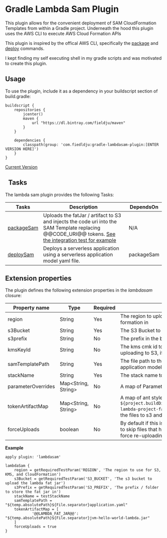 Gradle Lambda Sam Plugin
=====================

This plugin allows for the convenient deployment of SAM CloudFormation Templates from within a Gradle project.
Underneath the hood this plugin uses the AWS CLI to execute AWS Cloud Formation APIs

This plugin is inspired by the offical AWS CLI, specifically the [package](https://github.com/aws/aws-cli/blob/1.11.56/awscli/customizations/cloudformation/package.py) and [deploy](https://github.com/aws/aws-cli/blob/1.11.56/awscli/customizations/cloudformation/deploy.py) commands.

I kept finding my self executing shell in my gradle scripts and was motivated to create this plugin.

Usage
-----

To use the plugin, include it as a dependency in your buildscript section of build.gradle:

~~~~~~~~~~~~~~~~~~~~~~~~~~~~~~~~~~~~~~~~~~~~~~~~~~~~~~~~~~~~~~~~~~~~~~~~~~~~~~~~
buildscript { 
    repositories { 
        jcenter() 
        maven { 
            url "https://dl.bintray.com/fieldju/maven"
        }
    }

    dependencies { 
        classpath(group: 'com.fiedldju:gradle-lambdasam-plugin:[ENTER VERSION HERE]') 
    } 
}
~~~~~~~~~~~~~~~~~~~~~~~~~~~~~~~~~~~~~~~~~~~~~~~~~~~~~~~~~~~~~~~~~~~~~~~~~~~~~~~~

[Current Version](https://github.com/fieldju/jvm-lambda-template/releases)

 
Tasks
-----------------

The lambda sam plugin provides the following Tasks:

**Tasks** | **Description** | **DependsOn**
----------|-----------------|--------------
[packageSam](src/main/groovy/com/fieldju/gradle/plugins/lambdasam/tasks/PackageSam.groovy)| Uploads the fatJar / artifact to S3 and injects the code uri into the SAM Template replacing @@CODE_URI@@ tokens. [See the integration test for example](src/integration-test/resources/application.yaml#L14) | N/A
[deploySam](src/main/groovy/com/fieldju/gradle/plugins/lambdasam/tasks/DeploySamTask.groovy)| Deploys a serverless application using a serverless application model yaml file.                                | packageSam


Extension properties
--------------------

The plugin defines the following extension properties in the *lambdasam*
closure:

**Property name**  | **Type**            | **Required** | **Description**
-------------------|---------------------|--------------|---
region             | String              | Yes          | The region to upload the fatJar / lambda code artifact, and execute the cloud formation in
s3Bucket           | String              | Yes          | The S3 Bucket to store the fatJar / lambda code artifact
s3prefix           | String              | No           | The prefix in the bucket to use when storing the fatJar / lambda code artifact
kmsKeyId           | String              | No           | The kms cmk id to use to encrypt the fatJar / lambda code artifact when uploading to S3, if not supplied server side AES256 will be used
samTemplatePath    | String              | Yes          | The file path to the SAM Yaml or JSON where you have defined your serverless application model
stackName          | String              | Yes          | The stack name to use for the Cloud Formation stack
parameterOverrides | Map<String, String> | No           | A map of Parameters and there values to supply the Cloud Formation template
tokenArtifactMap   | Map<String, String> | No           | A map of ant style tokens ex: @@FAT_JAR_URI@@ to file paths ex: `${project.buildDir.absolutePath}${File.seperator}libs${File.seperator}my-lambda-project-fat-jar.jar`, the package command uses this map to upload the files to s3 and replaces the tokens in the sam template with the S3 URIs
forceUploads       | boolean             | No           | By default if this is left off or set to false, to package command uses m5 hashes to skip files that have not changed since the last deploy. Set this to true to force re-uploading

**Example**

~~~~~~~~~~~~~~~~~~~~~~~~~~~~~~~~~~~~~~~~~~~~~~~~~~~~~~~~~~~~~~~~~~~~~~~~~~~~~~~~
apply plugin: 'lambdasam'

lambdaSam {
    region = getRequiredTestParam('REGION', 'The region to use for S3, KMS, and CloudFormation')
    s3Bucket = getRequiredTestParam('S3_BUCKET', 'The s3 bucket to upload the lambda fat jar')
    s3Prefix = getRequiredTestParam('S3_PREFIX', 'The prefix / folder to store the fat jar in')
    stackName = testStackName
    samTemplatePath = "${temp.absolutePath}${File.separator}application.yaml"
    tokenArtifactMap = [
            '@@LAMBDA_FAT_JAR@@': "${temp.absolutePath}${File.separator}jvm-hello-world-lambda.jar"
    ]
    forceUploads = true
}

~~~~~~~~~~~~~~~~~~~~~~~~~~~~~~~~~~~~~~~~~~~~~~~~~~~~~~~~~~~~~~~~~~~~~~~~~~~~~~~~

